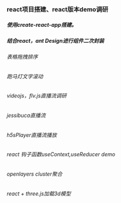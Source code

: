 ### react项目搭建、react版本demo调研

##### 使用create-react-app搭建。
##### 结合react，ant Design进行组件二次封装

###### 表格拖拽排序
###### 跑马灯文字滚动
###### videojs，flv.js直播流调研
###### jessibuca直播流
###### h5sPlayer直播流播放
###### react 钩子函数useContext,useReducer demo
###### openlayers cluster聚合
###### react + three.js加载3d模型
